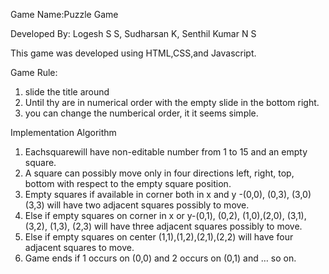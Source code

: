 Game Name:Puzzle Game

Developed By: 
Logesh S S,
Sudharsan K,
Senthil Kumar N S

This game was developed using HTML,CSS,and Javascript.

Game Rule:
1. slide the title around
2. Until thy are in numerical order with the empty slide in the bottom right.
3. you can change the numberical order, it it seems simple.

Implementation Algorithm
 
1. Eachsquarewill have non-editable number from 1 to 15 and an empty square.
2. A square can possibly move only in four directions left, right, top, bottom with respect to the empty square position.
3. Empty squares if available in corner both in x and y -(0,0), (0,3), (3,0) (3,3) will have two adjacent squares possibly to move.
4. Else if empty squares on corner in x or y-(0,1), (0,2), (1,0),(2,0),  (3,1), (3,2), (1,3), (2,3) will have three adjacent squares possibly to move.
5. Else if empty squares on center (1,1),(1,2),(2,1),(2,2) will have four adjacent squares to move.
6. Game ends if 1 occurs on (0,0) and 2 occurs on (0,1) and … so on.

